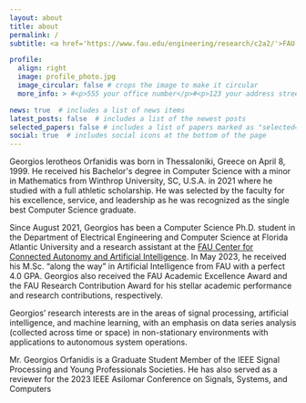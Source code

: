 ```yaml
---
layout: about
title: about
permalink: /
subtitle: <a href='https://www.fau.edu/engineering/research/c2a2/'>FAU Center for Connected Autonomy and Artificial Intelligence</a> & <a href='https://www.fau.edu/isense/'>I-SENSE</a>. Dept. of Electrical Engineering and Computer Science, Florida Atlantic University, Boca Raton, FL 33431, USA

profile:
  align: right
  image: profile_photo.jpg
  image_circular: false # crops the image to make it circular
  more_info: > #<p>555 your office number</p>#<p>123 your address street</p>#<p>Your City, State 12345</p>

news: true  # includes a list of news items
latest_posts: false  # includes a list of the newest posts
selected_papers: false # includes a list of papers marked as "selected={true}"
social: true  # includes social icons at the bottom of the page
---
```

Georgios Ierotheos Orfanidis was born in Thessaloniki, Greece on April 8, 1999. He received his Bachelor's degree in Computer Science with a minor in Mathematics from Winthrop University, SC, U.S.A. in 2021 where he studied with a full athletic scholarship. He was selected by the faculty for his excellence, service, and leadership as he was recognized as the single best Computer Science graduate.

Since August 2021, Georgios has been a Computer Science Ph.D. student in the Department of Electrical Engineering and Computer Science at Florida Atlantic University and a research assistant at the [FAU Center for Connected Autonomy and Artificial Intelligence](https://www.fau.edu/engineering/research/c2a2/). In May 2023, he received his M.Sc. “along the way” in Artificial Intelligence from FAU with a perfect 4.0 GPA. Georgios also received the FAU Academic Excellence Award and the FAU Research Contribution Award for his stellar academic performance and research contributions, respectively.

Georgios’ research interests are in the areas of signal processing, artificial intelligence, and machine learning, with an emphasis on data series analysis (collected across time or space) in non-stationary environments with applications to autonomous system operations.

Mr. Georgios Orfanidis is a Graduate Student Member of the IEEE Signal Processing and Young Professionals Societies. He has also served as a reviewer for the 2023 IEEE Asilomar Conference on Signals, Systems, and Computers

<!-- Write your biography here. Tell the world about yourself. Link to your favorite [subreddit](http://reddit.com). You can put a picture in, too. The code is already in, just name your picture `prof_pic.jpg` and put it in the `img/` folder.

Put your address / P.O. box / other info right below your picture. You can also disable any of these elements by editing `profile` property of the YAML header of your `_pages/about.md`. Edit `_bibliography/papers.bib` and Jekyll will render your [publications page](/al-folio/publications/) automatically.

Link to your social media connections, too. This theme is set up to use [Font Awesome icons](http://fortawesome.github.io/Font-Awesome/) and [Academicons](https://jpswalsh.github.io/academicons/), like the ones below. Add your Facebook, Twitter, LinkedIn, Google Scholar, or just disable all of them. -->